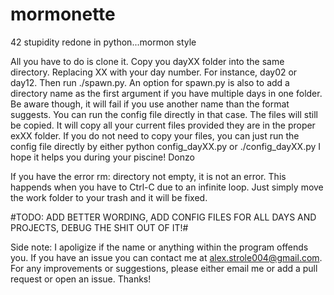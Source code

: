 # mormonette
42 stupidity redone in python...mormon style

All you have to do is clone it.
Copy you dayXX folder into the same directory.
Replacing XX with your day number. For instance, day02 or day12.
Then run ./spawn.py.
An option for spawn.py is also to add a directory name as the first argument if you have multiple days in one folder. Be aware though, it will fail if you use another name than the format suggests. You can run the config file directly in that case. The files will still be copied.
It will copy all your current files provided they are in the proper exXX folder.
If you do not need to copy your files, you can just run the config file directly by either python config_dayXX.py or ./config_dayXX.py
I hope it helps you during your piscine!
Donzo


If you have the error rm: directory not empty, it is not an error. This happends when you have to Ctrl-C due to an infinite loop. Just simply move the work folder to your trash and it will be fixed.

#TODO: ADD BETTER WORDING, ADD CONFIG FILES FOR ALL DAYS AND PROJECTS, DEBUG THE SHIT OUT OF IT!#

Side note:
  I apoligize if the name or anything within the program offends you. If you have an issue you can contact me at alex.strole004@gmail.com. For any improvements or suggestions, please either email me or add a pull request or open an issue. Thanks!
